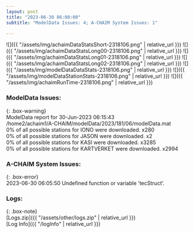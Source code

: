 ```yaml
---
layout: post
title: "2023-06-30 06:00:00"
subtitle: "ModelData Issues: 4; A-CHAIM System Issues: 1"

---
```


![]({{ "/assets/img/achaimDataStatsShort-2318106.png" | relative_url }})
![]({{ "/assets/img/achaimDataStatsLong00-2318106.png" | relative_url }})
![]({{ "/assets/img/achaimDataStatsLong01-2318106.png" | relative_url }})
![]({{ "/assets/img/achaimDataStatsLong02-2318106.png" | relative_url }})
![]({{ "/assets/img/modelDataDataStats-2318106.png" | relative_url }})
![]({{ "/assets/img/modelDataStationStats-2318106.png" | relative_url }})
![]({{ "/assets/img/achaimRunTime-2318106.png" | relative_url }})


### ModelData Issues:  
  
{: .box-warning}  
 ModelData report for 30-Jun-2023 06:15:43   
 /home2/achaim1/A-CHAIM/modelData/2023/181/06/modelData.mat   
 0% of all possible stations for IONO were downloaded. x280   
 0% of all possible stations for JASON were downloaded. x2   
 0% of all possible stations for KASI were downloaded. x3285   
 0% of all possible stations for KARTVERKET were downloaded. x2994   
  
### A-CHAIM System Issues:  
  
{: .box-error}  
2023-06-30 06:05:50 Undefined function or variable 'tecStruct'.  

### Logs:  
  
{: .box-note}  
[Logs.zip]({{ "/assets/other/logs.zip" | relative_url }})  
[Log Info]({{ "/logInfo" | relative_url }})  
